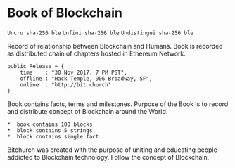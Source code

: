 # Book of Blockchain

`Uncru sha-256 ble`
`Unfini sha-256 ble`
`Undistingui sha-256 ble`

Record of relationship between Blockchain and Humans. Book is recorded as distributed chain of chapters hosted in Ethereum Network.

```
public Release = {
    time    : "30 Nov 2017, 7 PM PST",
    offline : "Hack Temple, 906 Broadway, SF",
    online  : "http://bit.church"
}
```

Book contains facts, terms and milestones. Purpose of the Book is to record and distribute concept of Blockchain around the World.

```
*  book contains 100 blocks
*  block contains 5 strings
*  block contains single fact
```

Bitchurch was created with the purpose of uniting and educating people addicted to Blockchain technology. Follow the concept of Blockchain.
